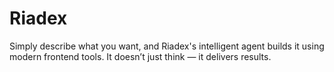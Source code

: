 # Riadex
 Simply describe what you want, and Riadex's intelligent agent builds it using modern frontend tools. It doesn’t just think — it delivers results.
